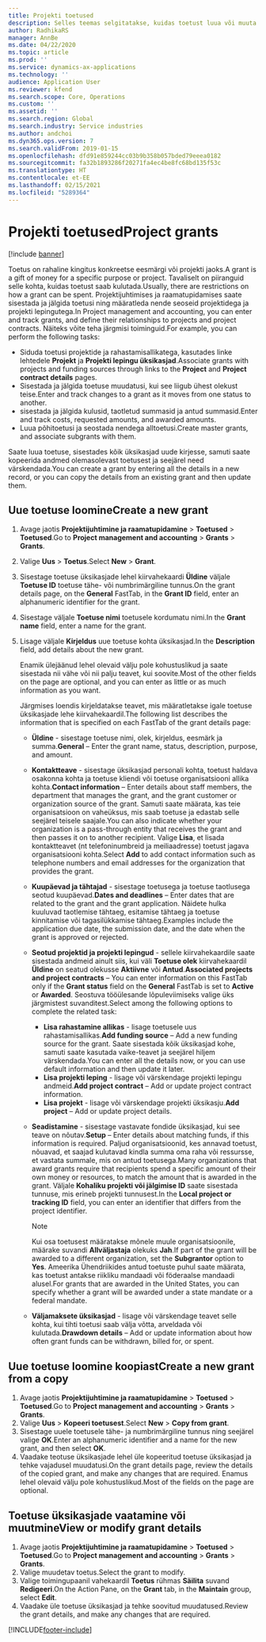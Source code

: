 ```yaml
---
title: Projekti toetused
description: Selles teemas selgitatakse, kuidas toetust luua või muuta.
author: RadhikaRS
manager: AnnBe
ms.date: 04/22/2020
ms.topic: article
ms.prod: ''
ms.service: dynamics-ax-applications
ms.technology: ''
audience: Application User
ms.reviewer: kfend
ms.search.scope: Core, Operations
ms.custom: ''
ms.assetid: ''
ms.search.region: Global
ms.search.industry: Service industries
ms.author: andchoi
ms.dyn365.ops.version: 7
ms.search.validFrom: 2019-01-15
ms.openlocfilehash: dfd91e859244cc03b9b358b057bded79eeea0182
ms.sourcegitcommit: fa32b1893286f20271fa4ec4be8fc68bd135f53c
ms.translationtype: HT
ms.contentlocale: et-EE
ms.lasthandoff: 02/15/2021
ms.locfileid: "5289364"
---
```

# <a name="project-grants"></a><span data-ttu-id="bc230-103">Projekti toetused</span><span class="sxs-lookup"><span data-stu-id="bc230-103">Project grants</span></span>

[!include [banner](../includes/banner.md)]

<span data-ttu-id="bc230-104">Toetus on rahaline kingitus konkreetse eesmärgi või projekti jaoks.</span><span class="sxs-lookup"><span data-stu-id="bc230-104">A grant is a gift of money for a specific purpose or project.</span></span> <span data-ttu-id="bc230-105">Tavaliselt on piiranguid selle kohta, kuidas toetust saab kulutada.</span><span class="sxs-lookup"><span data-stu-id="bc230-105">Usually, there are restrictions on how a grant can be spent.</span></span> <span data-ttu-id="bc230-106">Projektijuhtimises ja raamatupidamises saate sisestada ja jälgida toetusi ning määratleda nende seoseid projektidega ja projekti lepingutega.</span><span class="sxs-lookup"><span data-stu-id="bc230-106">In Project management and accounting, you can enter and track grants, and define their relationships to projects and project contracts.</span></span> <span data-ttu-id="bc230-107">Näiteks võite teha järgmisi toiminguid.</span><span class="sxs-lookup"><span data-stu-id="bc230-107">For example, you can perform the following tasks:</span></span>

- <span data-ttu-id="bc230-108">Siduda toetusi projektide ja rahastamisallikatega, kasutades linke lehtedele **Projekt** ja **Projekti lepingu üksikasjad**.</span><span class="sxs-lookup"><span data-stu-id="bc230-108">Associate grants with projects and funding sources through links to the **Project** and **Project contract details** pages.</span></span>
- <span data-ttu-id="bc230-109">Sisestada ja jälgida toetuse muudatusi, kui see liigub ühest olekust teise.</span><span class="sxs-lookup"><span data-stu-id="bc230-109">Enter and track changes to a grant as it moves from one status to another.</span></span>
- <span data-ttu-id="bc230-110">sisestada ja jälgida kulusid, taotletud summasid ja antud summasid.</span><span class="sxs-lookup"><span data-stu-id="bc230-110">Enter and track costs, requested amounts, and awarded amounts.</span></span>
- <span data-ttu-id="bc230-111">Luua põhitoetusi ja seostada nendega alltoetusi.</span><span class="sxs-lookup"><span data-stu-id="bc230-111">Create master grants, and associate subgrants with them.</span></span>

<span data-ttu-id="bc230-112">Saate luua toetuse, sisestades kõik üksikasjad uude kirjesse, samuti saate kopeerida andmed olemasolevast toetusest ja seejärel need värskendada.</span><span class="sxs-lookup"><span data-stu-id="bc230-112">You can create a grant by entering all the details in a new record, or you can copy the details from an existing grant and then update them.</span></span>

## <a name="create-a-new-grant"></a><span data-ttu-id="bc230-113">Uue toetuse loomine</span><span class="sxs-lookup"><span data-stu-id="bc230-113">Create a new grant</span></span>

1. <span data-ttu-id="bc230-114">Avage jaotis **Projektijuhtimine ja raamatupidamine** \> **Toetused** \> **Toetused**.</span><span class="sxs-lookup"><span data-stu-id="bc230-114">Go to **Project management and accounting** \> **Grants** \> **Grants**.</span></span>
2. <span data-ttu-id="bc230-115">Valige **Uus** \> **Toetus**.</span><span class="sxs-lookup"><span data-stu-id="bc230-115">Select **New** \> **Grant**.</span></span>
3. <span data-ttu-id="bc230-116">Sisestage toetuse üksikasjade lehel kiirvahekaardi **Üldine** väljale **Toetuse ID** toetuse tähe- või numbrimärgiline tunnus.</span><span class="sxs-lookup"><span data-stu-id="bc230-116">On the grant details page, on the **General** FastTab, in the **Grant ID** field, enter an alphanumeric identifier for the grant.</span></span>
4. <span data-ttu-id="bc230-117">Sisestage väljale **Toetuse nimi** toetusele kordumatu nimi.</span><span class="sxs-lookup"><span data-stu-id="bc230-117">In the **Grant name** field, enter a name for the grant.</span></span>
5. <span data-ttu-id="bc230-118">Lisage väljale **Kirjeldus** uue toetuse kohta üksikasjad.</span><span class="sxs-lookup"><span data-stu-id="bc230-118">In the **Description** field, add details about the new grant.</span></span>

    <span data-ttu-id="bc230-119">Enamik ülejäänud lehel olevaid välju pole kohustuslikud ja saate sisestada nii vähe või nii palju teavet, kui soovite.</span><span class="sxs-lookup"><span data-stu-id="bc230-119">Most of the other fields on the page are optional, and you can enter as little or as much information as you want.</span></span>

    <span data-ttu-id="bc230-120">Järgmises loendis kirjeldatakse teavet, mis määratletakse igale toetuse üksikasjade lehe kiirvahekaardil.</span><span class="sxs-lookup"><span data-stu-id="bc230-120">The following list describes the information that is specified on each FastTab of the grant details page:</span></span>

    - <span data-ttu-id="bc230-121">**Üldine** - sisestage toetuse nimi, olek, kirjeldus, eesmärk ja summa.</span><span class="sxs-lookup"><span data-stu-id="bc230-121">**General** – Enter the grant name, status, description, purpose, and amount.</span></span>
    - <span data-ttu-id="bc230-122">**Kontaktteave** - sisestage üksikasjad personali kohta, toetust haldava osakonna kohta ja toetuse kliendi või toetuse organisatsiooni allika kohta.</span><span class="sxs-lookup"><span data-stu-id="bc230-122">**Contact information** – Enter details about staff members, the department that manages the grant, and the grant customer or organization source of the grant.</span></span> <span data-ttu-id="bc230-123">Samuti saate määrata, kas teie organisatsioon on vaheüksus, mis saab toetuse ja edastab selle seejärel teisele saajale.</span><span class="sxs-lookup"><span data-stu-id="bc230-123">You can also indicate whether your organization is a pass-through entity that receives the grant and then passes it on to another recipient.</span></span> <span data-ttu-id="bc230-124">Valige **Lisa**, et lisada kontaktteavet (nt telefoninumbreid ja meiliaadresse) toetust jagava organisatsiooni kohta.</span><span class="sxs-lookup"><span data-stu-id="bc230-124">Select **Add** to add contact information such as telephone numbers and email addresses for the organization that provides the grant.</span></span>
    - <span data-ttu-id="bc230-125">**Kuupäevad ja tähtajad** - sisestage toetusega ja toetuse taotlusega seotud kuupäevad.</span><span class="sxs-lookup"><span data-stu-id="bc230-125">**Dates and deadlines** – Enter dates that are related to the grant and the grant application.</span></span> <span data-ttu-id="bc230-126">Näidete hulka kuuluvad taotlemise tähtaeg, esitamise tähtaeg ja toetuse kinnitamise või tagasilükkamise tähtaeg.</span><span class="sxs-lookup"><span data-stu-id="bc230-126">Examples include the application due date, the submission date, and the date when the grant is approved or rejected.</span></span>
    - <span data-ttu-id="bc230-127">**Seotud projektid ja projekti lepingud** - sellele kiirvahekaardile saate sisestada andmeid ainult siis, kui väli **Toetuse olek** kiirvahekaardil **Üldine** on seatud olekusse **Aktiivne** või **Antud**.</span><span class="sxs-lookup"><span data-stu-id="bc230-127">**Associated projects and project contracts** – You can enter information on this FastTab only if the **Grant status** field on the **General** FastTab is set to **Active** or **Awarded**.</span></span> <span data-ttu-id="bc230-128">Seostuva tööülesande lõpuleviimiseks valige üks järgmistest suvanditest.</span><span class="sxs-lookup"><span data-stu-id="bc230-128">Select among the following options to complete the related task:</span></span>

        - <span data-ttu-id="bc230-129">**Lisa rahastamine allikas** - lisage toetusele uus rahastamisallikas.</span><span class="sxs-lookup"><span data-stu-id="bc230-129">**Add funding source** – Add a new funding source for the grant.</span></span> <span data-ttu-id="bc230-130">Saate sisestada kõik üksikasjad kohe, samuti saate kasutada vaike-teavet ja seejärel hiljem värskendada.</span><span class="sxs-lookup"><span data-stu-id="bc230-130">You can enter all the details now, or you can use default information and then update it later.</span></span>
        - <span data-ttu-id="bc230-131">**Lisa projekti leping** - lisage või värskendage projekti lepingu andmeid.</span><span class="sxs-lookup"><span data-stu-id="bc230-131">**Add project contract** – Add or update project contract information.</span></span>
        - <span data-ttu-id="bc230-132">**Lisa projekt** - lisage või värskendage projekti üksikasju.</span><span class="sxs-lookup"><span data-stu-id="bc230-132">**Add project** – Add or update project details.</span></span>

    - <span data-ttu-id="bc230-133">**Seadistamine** - sisestage vastavate fondide üksikasjad, kui see teave on nõutav.</span><span class="sxs-lookup"><span data-stu-id="bc230-133">**Setup** – Enter details about matching funds, if this information is required.</span></span> <span data-ttu-id="bc230-134">Paljud organisatsioonid, kes annavad toetust, nõuavad, et saajad kulutavad kindla summa oma raha või ressursse, et vastata summale, mis on antud toetusega.</span><span class="sxs-lookup"><span data-stu-id="bc230-134">Many organizations that award grants require that recipients spend a specific amount of their own money or resources, to match the amount that is awarded in the grant.</span></span> <span data-ttu-id="bc230-135">Väljale **Kohaliku projekti või jälgimise ID** saate sisestada tunnuse, mis erineb projekti tunnusest.</span><span class="sxs-lookup"><span data-stu-id="bc230-135">In the **Local project or tracking ID** field, you can enter an identifier that differs from the project identifier.</span></span>

        > [!NOTE]
        > <span data-ttu-id="bc230-136">Kui osa toetusest määratakse mõnele muule organisatsioonile, määrake suvandi **Allväljastaja** olekuks **Jah**.</span><span class="sxs-lookup"><span data-stu-id="bc230-136">If part of the grant will be awarded to a different organization, set the **Subgrantor** option to **Yes**.</span></span> <span data-ttu-id="bc230-137">Ameerika Ühendriikides antud toetuste puhul saate määrata, kas toetust antakse riikliku mandaadi või föderaalse mandaadi alusel.</span><span class="sxs-lookup"><span data-stu-id="bc230-137">For grants that are awarded in the United States, you can specify whether a grant will be awarded under a state mandate or a federal mandate.</span></span>

    - <span data-ttu-id="bc230-138">**Väljamaksete üksikasjad** - lisage või värskendage teavet selle kohta, kui tihti toetusi saab välja võtta, arveldada või kulutada.</span><span class="sxs-lookup"><span data-stu-id="bc230-138">**Drawdown details** – Add or update information about how often grant funds can be withdrawn, billed for, or spent.</span></span>

## <a name="create-a-new-grant-from-a-copy"></a><span data-ttu-id="bc230-139">Uue toetuse loomine koopiast</span><span class="sxs-lookup"><span data-stu-id="bc230-139">Create a new grant from a copy</span></span>

1. <span data-ttu-id="bc230-140">Avage jaotis **Projektijuhtimine ja raamatupidamine** \> **Toetused** \> **Toetused**.</span><span class="sxs-lookup"><span data-stu-id="bc230-140">Go to **Project management and accounting** \> **Grants** \> **Grants**.</span></span>
2. <span data-ttu-id="bc230-141">Valige **Uus** \> **Kopeeri toetusest**.</span><span class="sxs-lookup"><span data-stu-id="bc230-141">Select **New** \> **Copy from grant**.</span></span>
3. <span data-ttu-id="bc230-142">Sisestage uuele toetusele tähe- ja numbrimärgiline tunnus ning seejärel valige **OK**.</span><span class="sxs-lookup"><span data-stu-id="bc230-142">Enter an alphanumeric identifier and a name for the new grant, and then select **OK**.</span></span>
4. <span data-ttu-id="bc230-143">Vaadake teotuse üksikasjade lehel üle kopeeritud toetuse üksikasjad ja tehke vajadusel muudatusi.</span><span class="sxs-lookup"><span data-stu-id="bc230-143">On the grant details page, review the details of the copied grant, and make any changes that are required.</span></span> <span data-ttu-id="bc230-144">Enamus lehel olevaid välju pole kohustuslikud.</span><span class="sxs-lookup"><span data-stu-id="bc230-144">Most of the fields on the page are optional.</span></span>

## <a name="view-or-modify-grant-details"></a><span data-ttu-id="bc230-145">Toetuse üksikasjade vaatamine või muutmine</span><span class="sxs-lookup"><span data-stu-id="bc230-145">View or modify grant details</span></span>

1. <span data-ttu-id="bc230-146">Avage jaotis **Projektijuhtimine ja raamatupidamine** \> **Toetused** \> **Toetused**.</span><span class="sxs-lookup"><span data-stu-id="bc230-146">Go to **Project management and accounting** \> **Grants** \> **Grants**.</span></span>
2. <span data-ttu-id="bc230-147">Valige muudetav toetus.</span><span class="sxs-lookup"><span data-stu-id="bc230-147">Select the grant to modify.</span></span>
3. <span data-ttu-id="bc230-148">Valige toimingupaanil vahekaardil **Toetus** rühmas **Säilita** suvand **Redigeeri**.</span><span class="sxs-lookup"><span data-stu-id="bc230-148">On the Action Pane, on the **Grant** tab, in the **Maintain** group, select **Edit**.</span></span>
4. <span data-ttu-id="bc230-149">Vaadake üle toetuse üksikasjad ja tehke soovitud muudatused.</span><span class="sxs-lookup"><span data-stu-id="bc230-149">Review the grant details, and make any changes that are required.</span></span>


[!INCLUDE[footer-include](../includes/footer-banner.md)]